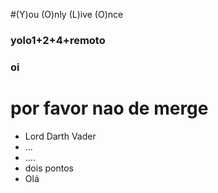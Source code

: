 #(Y)ou (O)nly (L)ive (O)nce
### yolo1+2+4+remoto

### oi
# por favor nao de merge

* Lord Darth Vader
* ...
* ....
* dois pontos
* Olá